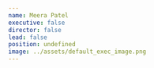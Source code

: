 ```yaml
---
name: Meera Patel
executive: false
director: false
lead: false
position: undefined
image: ../assets/default_exec_image.png
---
```

